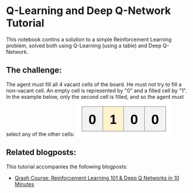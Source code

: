 # Q-Learning and Deep Q-Network Tutorial

This notebook contins a solution to a simple Reinforcement Learning problem, solved both using Q-Learning (using a table) and Deep Q-Network.

## The challenge:
The agent must fill all 4 vacant cells of the board. He must not try to fill a non-vacant cell. An empty cell is represented by "0" and a filled cell by "1". In the example
below, only the second cell is filled, and so the agent must select any of the other cells:
![board](board.jpg)

## Related blogposts:
This tutorial accompanies the following blogposts:
* [Qrash Course: Reinforcement Learning 101 & Deep Q Networks in 10 Minutes](https://towardsdatascience.com/qrash-course-deep-q-networks-from-the-ground-up-1bbda41d3677)